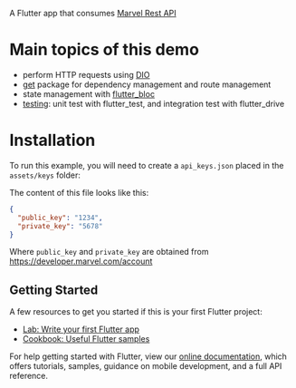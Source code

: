 A Flutter app that consumes [Marvel Rest API](https://developer.marvel.com/)

# Main topics of this demo

- perform HTTP requests using [DIO](https://pub.dev/packages/dio)
- [get](https://pub.dev/packages/get) package for dependency management and route management
- state management with [flutter_bloc](https://pub.dev/packages/flutter_bloc)
- [testing](https://flutter.dev/docs/testing#integration-tests): unit test with flutter_test, and integration test with flutter_drive

# Installation

To run this example, you will need to create a `api_keys.json` placed in the `assets/keys` folder:

The content of this file looks like this:

```json
{
  "public_key": "1234",
  "private_key": "5678"
}
```

Where `public_key` and `private_key` are obtained from https://developer.marvel.com/account

## Getting Started

A few resources to get you started if this is your first Flutter project:

- [Lab: Write your first Flutter app](https://flutter.dev/docs/get-started/codelab)
- [Cookbook: Useful Flutter samples](https://flutter.dev/docs/cookbook)

For help getting started with Flutter, view our
[online documentation](https://flutter.dev/docs), which offers tutorials,
samples, guidance on mobile development, and a full API reference.
